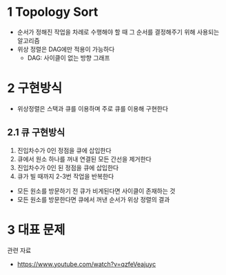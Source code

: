 # 1 Topology Sort

* 순서가 정해진 작업을 차례로 수행해야 할 때 그 순서를 결정해주기 위해 사용되는 알고리즘
* 위상 정렬은 DAG에만 적용이 가능하다
  * DAG: 사이클이 없는 방향 그래프



# 2 구현방식

* 위상정렬은 스택과 큐를 이용하며 주로 큐를 이용해 구현한다



## 2.1 큐 구현방식

1. 진입차수가 0인 정점을 큐에 삽입한다
2. 큐에서 원소 하나를 꺼내 연결된 모든 간선을 제거한다
3. 진입차수가 0인 된 정점을 큐에 삽입한다
4. 큐가 빌 때까지 2-3번 작업을 반복한다

* 모든 원소를 방문하기 전 큐가 비게된다면 사이클이 존재하는 것
* 모든 원소를 방문한다면 큐에서 꺼낸 순서가 위상 정렬의 결과



# 3 대표 문제



관련 자료

* https://www.youtube.com/watch?v=qzfeVeajuyc